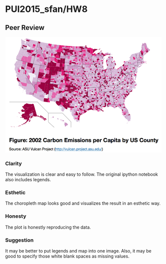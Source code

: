 # PUI2015_sfan/HW8
## Peer Review

![Alt text](peer_imgs/zhoujh30.png)

### Clarity
The visualization is clear and easy to follow. The original ipython notebook also includes legends.

### Esthetic
The choropleth map looks good and visualizes the result in an esthetic way.

### Honesty
The plot is honestly reproducing the data.

### Suggestion
It may be better to put legends and map into one image. Also, it may be good to specify those white blank spaces as missing values.